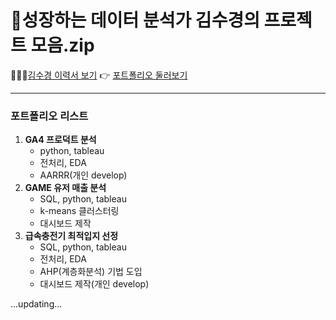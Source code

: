 # 🍑성장하는 데이터 분석가 김수경의 프로젝트 모음.zip
👩🏻‍💻[김수경 이력서 보기](https://zest-jitterbug-46b.notion.site/Resume-Template-853f93e3a23c42fab9598fa46a8be605?pvs=4)
👉 [포트폴리오 둘러보기](https://www.notion.so/a2980a990fed4035817997da6cfe74a8?v=a0bfd5da2b4a4ccaa9417f4764d7e827&pvs=4)

---
### 포트폴리오 리스트
1. **GA4 프로덕트 분석**
   - python, tableau
   - 전처리, EDA
   - AARRR(개인 develop)
2. **GAME 유저 매출 분석**
   - SQL, python, tableau
   - k-means 클러스터링
   - 대시보드 제작
3. **급속충전기 최적입지 선정**
   - SQL, python, tableau
   - 전처리, EDA
   - AHP(계층화분석) 기법 도입
   - 대시보드 제작(개인 develop)

...updating...
